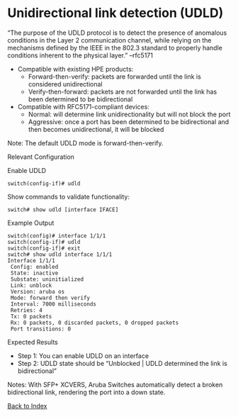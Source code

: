 # Unidirectional link detection (UDLD)

“The purpose of the UDLD protocol is to detect the presence of anomalous conditions in the Layer 2 communication channel, while relying on the mechanisms defined by the IEEE in the 802.3 standard to properly handle conditions inherent to the physical layer.” –rfc5171 

* Compatible with existing HPE products:
	* Forward-then-verify: packets are forwarded until the link is considered unidirectional
	* Verify-then-forward: packets are not forwarded until the link has been determined to be bidirectional 
* Compatible with RFC5171-compliant devices: 
	* Normal: will determine link unidirectionality but will not block the port 
	* Aggressive: once a port has been determined to be bidirectional and then becomes unidirectional, it will be blocked 

Note: The default UDLD mode is forward-then-verify. 

Relevant Configuration 

Enable UDLD 

```
switch(config-if)# udld
```

Show commands to validate functionality:  

```
switch# show udld [interface IFACE]
```

Example Output 

```
switch(config)# interface 1/1/1
switch(config-if)# udld
switch(config-if)# exit
switch# show udld interface 1/1/1
Interface 1/1/1
 Config: enabled
 State: inactive
 Substate: uninitialized
 Link: unblock
 Version: aruba os
 Mode: forward then verify
 Interval: 7000 milliseconds
 Retries: 4
 Tx: 0 packets
 Rx: 0 packets, 0 discarded packets, 0 dropped packets
 Port transitions: 0
```

Expected Results 

* Step 1: You can enable UDLD on an interface
* Step 2: UDLD state should be “Unblocked | UDLD determined the link is bidirectional” 

Notes:
With SFP+ XCVERS, Aruba Switches automatically detect a broken bidirectional link, rendering the port into a down state.

[Back to Index](./index.md)


